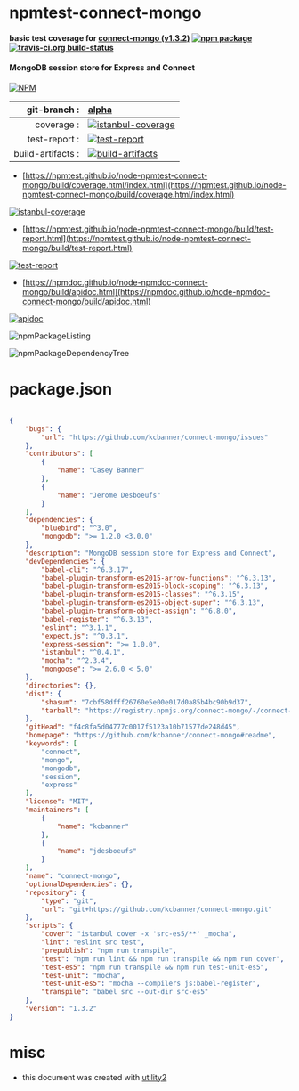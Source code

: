 # npmtest-connect-mongo

#### basic test coverage for  [connect-mongo (v1.3.2)](https://github.com/kcbanner/connect-mongo#readme)  [![npm package](https://img.shields.io/npm/v/npmtest-connect-mongo.svg?style=flat-square)](https://www.npmjs.org/package/npmtest-connect-mongo) [![travis-ci.org build-status](https://api.travis-ci.org/npmtest/node-npmtest-connect-mongo.svg)](https://travis-ci.org/npmtest/node-npmtest-connect-mongo)

#### MongoDB session store for Express and Connect

[![NPM](https://nodei.co/npm/connect-mongo.png?downloads=true&downloadRank=true&stars=true)](https://www.npmjs.com/package/connect-mongo)

| git-branch : | [alpha](https://github.com/npmtest/node-npmtest-connect-mongo/tree/alpha)|
|--:|:--|
| coverage : | [![istanbul-coverage](https://npmtest.github.io/node-npmtest-connect-mongo/build/coverage.badge.svg)](https://npmtest.github.io/node-npmtest-connect-mongo/build/coverage.html/index.html)|
| test-report : | [![test-report](https://npmtest.github.io/node-npmtest-connect-mongo/build/test-report.badge.svg)](https://npmtest.github.io/node-npmtest-connect-mongo/build/test-report.html)|
| build-artifacts : | [![build-artifacts](https://npmtest.github.io/node-npmtest-connect-mongo/glyphicons_144_folder_open.png)](https://github.com/npmtest/node-npmtest-connect-mongo/tree/gh-pages/build)|

- [https://npmtest.github.io/node-npmtest-connect-mongo/build/coverage.html/index.html](https://npmtest.github.io/node-npmtest-connect-mongo/build/coverage.html/index.html)

[![istanbul-coverage](https://npmtest.github.io/node-npmtest-connect-mongo/build/screenCapture.buildCi.browser.%252Ftmp%252Fbuild%252Fcoverage.lib.html.png)](https://npmtest.github.io/node-npmtest-connect-mongo/build/coverage.html/index.html)

- [https://npmtest.github.io/node-npmtest-connect-mongo/build/test-report.html](https://npmtest.github.io/node-npmtest-connect-mongo/build/test-report.html)

[![test-report](https://npmtest.github.io/node-npmtest-connect-mongo/build/screenCapture.buildCi.browser.%252Ftmp%252Fbuild%252Ftest-report.html.png)](https://npmtest.github.io/node-npmtest-connect-mongo/build/test-report.html)

- [https://npmdoc.github.io/node-npmdoc-connect-mongo/build/apidoc.html](https://npmdoc.github.io/node-npmdoc-connect-mongo/build/apidoc.html)

[![apidoc](https://npmdoc.github.io/node-npmdoc-connect-mongo/build/screenCapture.buildCi.browser.%252Ftmp%252Fbuild%252Fapidoc.html.png)](https://npmdoc.github.io/node-npmdoc-connect-mongo/build/apidoc.html)

![npmPackageListing](https://npmtest.github.io/node-npmtest-connect-mongo/build/screenCapture.npmPackageListing.svg)

![npmPackageDependencyTree](https://npmtest.github.io/node-npmtest-connect-mongo/build/screenCapture.npmPackageDependencyTree.svg)



# package.json

```json

{
    "bugs": {
        "url": "https://github.com/kcbanner/connect-mongo/issues"
    },
    "contributors": [
        {
            "name": "Casey Banner"
        },
        {
            "name": "Jerome Desboeufs"
        }
    ],
    "dependencies": {
        "bluebird": "^3.0",
        "mongodb": ">= 1.2.0 <3.0.0"
    },
    "description": "MongoDB session store for Express and Connect",
    "devDependencies": {
        "babel-cli": "^6.3.17",
        "babel-plugin-transform-es2015-arrow-functions": "^6.3.13",
        "babel-plugin-transform-es2015-block-scoping": "^6.3.13",
        "babel-plugin-transform-es2015-classes": "^6.3.15",
        "babel-plugin-transform-es2015-object-super": "^6.3.13",
        "babel-plugin-transform-object-assign": "^6.8.0",
        "babel-register": "^6.3.13",
        "eslint": "^3.1.1",
        "expect.js": "^0.3.1",
        "express-session": ">= 1.0.0",
        "istanbul": "^0.4.1",
        "mocha": "^2.3.4",
        "mongoose": ">= 2.6.0 < 5.0"
    },
    "directories": {},
    "dist": {
        "shasum": "7cbf58dfff26760e5e00e017d0a85b4bc90b9d37",
        "tarball": "https://registry.npmjs.org/connect-mongo/-/connect-mongo-1.3.2.tgz"
    },
    "gitHead": "f4c8fa5d04777c0017f5123a10b71577de248d45",
    "homepage": "https://github.com/kcbanner/connect-mongo#readme",
    "keywords": [
        "connect",
        "mongo",
        "mongodb",
        "session",
        "express"
    ],
    "license": "MIT",
    "maintainers": [
        {
            "name": "kcbanner"
        },
        {
            "name": "jdesboeufs"
        }
    ],
    "name": "connect-mongo",
    "optionalDependencies": {},
    "repository": {
        "type": "git",
        "url": "git+https://github.com/kcbanner/connect-mongo.git"
    },
    "scripts": {
        "cover": "istanbul cover -x 'src-es5/**' _mocha",
        "lint": "eslint src test",
        "prepublish": "npm run transpile",
        "test": "npm run lint && npm run transpile && npm run cover",
        "test-es5": "npm run transpile && npm run test-unit-es5",
        "test-unit": "mocha",
        "test-unit-es5": "mocha --compilers js:babel-register",
        "transpile": "babel src --out-dir src-es5"
    },
    "version": "1.3.2"
}
```



# misc
- this document was created with [utility2](https://github.com/kaizhu256/node-utility2)
